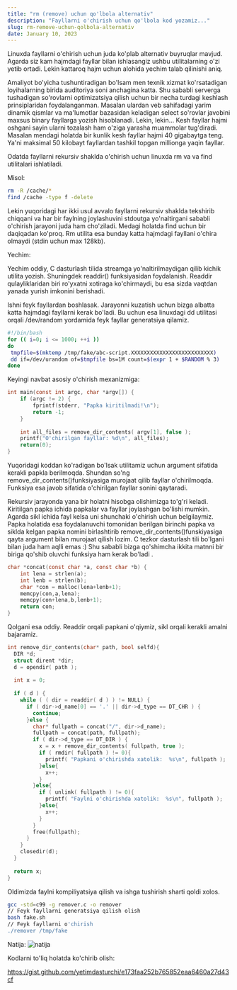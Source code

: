 ```yaml
---
title: "rm (remove) uchun qo'lbola alternativ"
description: "Fayllarni o'chirish uchun qo'lbola kod yozamiz..."
slug: rm-remove-uchun-qolbola-alternativ
date: January 10, 2023
---
```


Linuxda fayllarni o'chirish uchun juda ko'plab alternativ buyruqlar mavjud. Agarda siz kam hajmdagi fayllar bilan ishlasangiz ushbu utilitalarning o'zi yetib ortadi. Lekin kattaroq hajm uchun alohida yechim talab qilinishi aniq.

Amaliyot bo'yicha tushuntiradigan bo'lsam men texnik xizmat ko'rsatadigan loyihalarning birida auditoriya soni anchagina katta. Shu sababli serverga tushadigan so'rovlarni optimizatsiya qilish uchun bir necha turdagi keshlash prinsiplaridan foydalanganman. Masalan ulardan veb sahifadagi yarim dinamik qismlar va ma'lumotlar bazasidan keladigan select so'rovlar javobini maxsus binary fayllarga yozish hisoblanadi. Lekin, lekin... Kesh fayllar hajmi oshgani sayin ularni tozalash ham o'ziga yarasha muammolar tug'diradi. Masalan mendagi holatda bir kunlik kesh fayllar hajmi 40 gigabaytga teng. Ya'ni maksimal 50 kilobayt fayllardan tashkil topgan millionga yaqin fayllar.

Odatda fayllarni rekursiv shaklda o'chirish uchun linuxda rm va va find utilitalari ishlatiladi.

Misol:

```bash
rm -R /cache/*
find /cache -type f -delete
```

Lekin yuqoridagi har ikki usul avvalo fayllarni rekursiv shaklda tekshirib chiqqani va har bir faylning joylashuvini stdoutga yo'naltirgani sababli o'chirish jarayoni juda ham cho'ziladi. Medagi holatda find uchun bir daqiqadan ko'proq. Rm utilita esa bunday katta hajmdagi fayllani o'chira olmaydi (stdin uchun max 128kb).

Yechim:

Yechim oddiy, C dasturlash tilida streamga yo'naltirilmaydigan qilib kichik utilita yozish. Shuningdek readdir() funksiyasidan foydalanish. Readdir qulayliklaridan biri ro'yxatni xotiraga ko'chirmaydi, bu esa sizda vaqtdan yanada yurish imkonini berishadi.

Ishni feyk fayllardan boshlasak. Jarayonni kuzatish uchun bizga albatta katta hajmdagi fayllarni kerak bo'ladi. Bu uchun esa linuxdagi dd utilitasi orqali /dev/random yordamida feyk fayllar generatsiya qilamiz.

```bash
#!/bin/bash
for (( i=0; i <= 1000; ++i ))
do
 tmpfile=$(mktemp /tmp/fake/abc-script.XXXXXXXXXXXXXXXXXXXXXXXXXX)
 dd if=/dev/urandom of=$tmpfile bs=1M count=$(expr 1 + $RANDOM % 3)
done
``` 

Keyingi navbat asosiy o'chirish mexanizmiga:

```C
int main(const int argc, char *argv[]) {
    if (argc != 2) {
        fprintf(stderr, "Papka kiritilmadi!\n");
        return -1;
    }
    
    int all_files = remove_dir_contents( argv[1], false );
    printf("O'chirilgan fayllar: %d\n", all_files);
    return(0);
}
```

Yuqoridagi koddan ko'radigan bo'lsak utilitamiz uchun argument sifatida kerakli papkla berilmoqda. Shundan so'ng remove_dir_contents()funksiyasiga murojaat qilib fayllar o'chirilmoqda. Funksiya esa javob sifatida o'chirilgan fayllar sonini qaytaradi.

Rekursiv jarayonda yana bir holatni hisobga olishimizga to'g'ri keladi. Kiritilgan papka ichida papkalar va fayllar joylashgan bo'lishi mumkin. Agarda sikl ichida fayl kelsa uni shunchaki o'chirish uchun belgilaymiz. Papka holatida esa foydalanuvchi tomonidan berilgan birinchi papka va siklda kelgan papka nomini birlashtirib remove_dir_contents()funskiyasiga qayta argument bilan murojaat qilish lozim. C tezkor dasturlash tili bo'lgani bilan juda ham aqlli emas :) Shu sababli bizga qo'shimcha ikkita matnni bir biriga qo'shib oluvchi funksiya ham kerak bo'ladi .

```C
char *concat(const char *a, const char *b) {
    int lena = strlen(a);
    int lenb = strlen(b);
    char *con = malloc(lena+lenb+1);
    memcpy(con,a,lena);
    memcpy(con+lena,b,lenb+1);        
    return con;
}
```

Qolgani esa oddiy. Readdir orqali papkani o'qiymiz, sikl orqali kerakli amalni bajaramiz.

```C
int remove_dir_contents(char* path, bool selfd){
  DIR *d;
  struct dirent *dir;
  d = opendir( path );
  
  int x = 0;
  
  if ( d ) {
    while ( ( dir = readdir( d ) ) != NULL) {
      if ( dir->d_name[0] == '.' || dir->d_type == DT_CHR ) {
        continue;
      }else {
        char* fullpath = concat("/", dir->d_name);
        fullpath = concat(path, fullpath);
        if ( dir->d_type == DT_DIR ) {
          x = x + remove_dir_contents( fullpath, true );
          if ( rmdir( fullpath ) != 0){
            printf( "Papkani o'chirishda xatolik:  %s\n", fullpath );
          }else{
            x++;
          }
        }else{
          if ( unlink( fullpath ) != 0){
            printf( "Faylni o'chirishda xatolik:  %s\n", fullpath );
          }else{
            x++;
          }
        }
        free(fullpath);
      }
    }
    closedir(d);
  }
  
  return x;
}
``` 

Oldimizda faylni kompiliyatsiya qilish va ishga tushirish sharti qoldi xolos.

```bash
gcc -std=c99 -g remover.c -o remover
// Feyk fayllarni generatsiya qilish olish
bash fake.sh 
// Feyk fayllarni o'chirish
./remover /tmp/fake
```

Natija:
![natija](https://telegra.ph/file/d2cb60d0340ad5f2ddfec.png)

Kodlarni to'liq holatda ko'chirib olish:

https://gist.github.com/yetimdasturchi/e173faa252b765852eaa6460a27d43cf